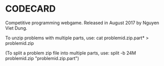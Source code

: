 # CODECARD

Competitive programming webgame. Released in August 2017 by Nguyen Viet Dung.

To unzip problems with multiple parts, use: cat problemid.zip.part* > problemid.zip

(To split a problem zip file into multiple parts, use: split -b 24M problemid.zip "problemid.zip.part")
